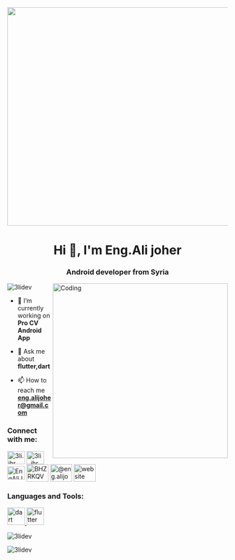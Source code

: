 <img align="center" src="https://dvokhk8ohqhd8.cloudfront.net/assets/engineering_types/android/hero_image-fc5b7ec3e1de4498f823edc8ed1d345d16e52de1c2b4be98d3fb26df086df117.svg" width="1024" height="500" />
<h1 align="center">Hi 👋, I'm Eng.Ali joher</h1>
<h3 align="center">Android developer from Syria</h3>

<img align="right" alt="Coding" width="400" src="https://cdn.dribbble.com/users/1292677/screenshots/6139167/media/5387dc7e035b3efe9d94516044de66a4.gif">
<p align="left"> <img src="https://komarev.com/ghpvc/?username=3lidev&label=Profile%20views&color=0e75b6&style=flat" alt="3lidev" /> </p>

- 🔭 I’m currently working on **Pro CV Android App**

- 💬 Ask me about **flutter,dart**

- 📫 How to reach me **eng.alijoher@gmail.com**

<h3 align="left">Connect with me:</h3>
<p align="left">
<a href="https://fb.com/3li.jhr" target="blank"><img align="center" src="https://raw.githubusercontent.com/rahuldkjain/github-profile-readme-generator/master/src/images/icons/Social/facebook.svg" alt="3li.jhr" height="30" width="40" /></a>
<a href="https://instagram.com/3li_jhr" target="blank"><img align="center" src="https://raw.githubusercontent.com/rahuldkjain/github-profile-readme-generator/master/src/images/icons/Social/instagram.svg" alt="3li_jhr" height="30" width="40" /></a>
<a href="https://t.me/EngAliJoher" target="blank"><img align="center" src="https://upload.wikimedia.org/wikipedia/commons/8/82/Telegram_logo.svg" alt="EngAliJoher" height="30" width="40" /></a>
<a href="https://wa.me/message/BHZRKQVH5I4YB1" target="blank"><img align="center" src="https://upload.wikimedia.org/wikipedia/commons/6/6b/WhatsApp.svg" alt="BHZRKQVH5I4YB1" height="40" width="50" /></a>
<a href="https://www.youtube.com/@eng.alijoher" target="blank"><img align="center" src="https://upload.wikimedia.org/wikipedia/commons/b/b8/YouTube_Logo_2017.svg" alt="@eng.alijoher" height="40" width="50" /></a>
<a href="https://engalijoher.blogspot.com/" target="blank"><img align="center" src="https://upload.wikimedia.org/wikipedia/commons/8/82/Noun_Project_website_icon_3077870.svg" alt="website" height="40" width="50" /></a>
</p>

<h3 align="left">Languages and Tools:</h3>
<p align="left"> <a href="https://dart.dev" target="_blank" rel="noreferrer"> <img src="https://www.vectorlogo.zone/logos/dartlang/dartlang-icon.svg" alt="dart" width="40" height="40"/> </a> <a href="https://flutter.dev" target="_blank" rel="noreferrer"> <img src="https://www.vectorlogo.zone/logos/flutterio/flutterio-icon.svg" alt="flutter" width="40" height="40"/> </a> </p>



<p><img align="center" src="https://github-readme-stats.vercel.app/api?username=3lidev&show_icons=true&locale=en" alt="3lidev" /></p>

<p><img align="center" src="https://github-readme-streak-stats.herokuapp.com/?user=3lidev&" alt="3lidev" /></p>
